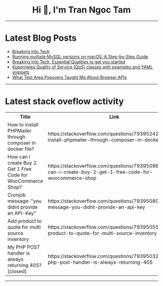 <h1 align="center">Hi 👋, I'm Tran Ngoc Tam</h1>

---

# Latest Blog Posts 
<!-- BLOG-POST-LIST:START -->
- [Breaking into Tech](https://dev.to/emzydev/breaking-into-tech-4g9g)
- [Running multiple MySQL versions on macOS: A Step-by-Step Guide](https://dev.to/musa11971/running-multiple-mysql-versions-on-macos-a-step-by-step-guide-4i24)
- [Breaking into Tech, Essential Qualities to get you started](https://dev.to/emzydev/breaking-into-tech-essential-qualities-to-get-you-started-3pm3)
- [Kubernetes Quality of Service &lpar;QoS&rpar; classes with examples and YAML snippets](https://dev.to/bowale/kubernetes-quality-of-service-qos-classes-with-examples-and-yaml-snippets-144n)
- [What Text Area Popovers Taught Me About Browser APIs](https://dev.to/blackgirlbytes/what-text-area-popovers-taught-me-about-browser-apis-9cf)
<!-- BLOG-POST-LIST:END -->

---

# Latest stack oveflow activity
<table>
  <tr><th>Title</th><th>Link</th></tr>
  <!-- STACKOVERFLOW:START --><tr><td>How to install PHPMailer through composer in docker file?</td><td>https://stackoverflow.com/questions/79395242/how-to-install-phpmailer-through-composer-in-docker-file</td></tr><tr><td>How can i create Buy 2 Get 1 Free Code for WooCommerce Shop?</td><td>https://stackoverflow.com/questions/79395096/how-can-i-create-buy-2-get-1-free-code-for-woocommerce-shop</td></tr><tr><td>Cronjob message: &quot;you didnt provide an API-Key&quot;</td><td>https://stackoverflow.com/questions/79395080/cronjob-message-you-didnt-provide-an-api-key</td></tr><tr><td>Add product to quote for multi source inventory</td><td>https://stackoverflow.com/questions/79395055/add-product-to-quote-for-multi-source-inventory</td></tr><tr><td>My PHP POST handler is always returning 405? [closed]</td><td>https://stackoverflow.com/questions/79395032/my-php-post-handler-is-always-returning-405</td></tr><!-- STACKOVERFLOW:END -->
</table>

---


